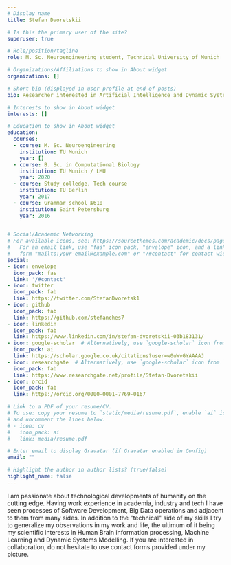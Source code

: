 ```yaml
---
# Display name
title: Stefan Dvoretskii

# Is this the primary user of the site?
superuser: true

# Role/position/tagline
role: M. Sc. Neuroengineering student, Technical University of Munich

# Organizations/Affiliations to show in About widget
organizations: []

# Short bio (displayed in user profile at end of posts)
bio: Researcher interested in Artificial Intelligence and Dynamic Systems.

# Interests to show in About widget
interests: []

# Education to show in About widget
education:
  courses:
  - course: M. Sc. Neuroengineering
    institution: TU Munich
    year: []
  - course: B. Sc. in Computational Biology
    institution: TU Munich / LMU
    year: 2020
  - course: Study colledge, Tech course
    institution: TU Berlin
    year: 2017
  - course: Grammar school №610
    institution: Saint Petersburg
    year: 2016
    

# Social/Academic Networking
# For available icons, see: https://sourcethemes.com/academic/docs/page-builder/#icons
#   For an email link, use "fas" icon pack, "envelope" icon, and a link in the
#   form "mailto:your-email@example.com" or "/#contact" for contact widget.
social:
- icon: envelope
  icon_pack: fas
  link: '/#contact'
- icon: twitter
  icon_pack: fab
  link: https://twitter.com/StefanDvoretsk1
- icon: github
  icon_pack: fab
  link: https://github.com/stefanches7
- icon: linkedin
  icon_pack: fab
  link: https://www.linkedin.com/in/stefan-dvoretskii-03b183131/
- icon: google-scholar  # Alternatively, use `google-scholar` icon from `ai` icon pack
  icon_pack: ai
  link: https://scholar.google.co.uk/citations?user=w0uWvGYAAAAJ
- icon: researchgate  # Alternatively, use `google-scholar` icon from `ai` icon pack
  icon_pack: fab
  link: https://www.researchgate.net/profile/Stefan-Dvoretskii
- icon: orcid
  icon_pack: fab
  link: https://orcid.org/0000-0001-7769-0167

# Link to a PDF of your resume/CV.
# To use: copy your resume to `static/media/resume.pdf`, enable `ai` icons in `params.toml`, 
# and uncomment the lines below.
# - icon: cv
#   icon_pack: ai
#   link: media/resume.pdf

# Enter email to display Gravatar (if Gravatar enabled in Config)
email: ""

# Highlight the author in author lists? (true/false)
highlight_name: false
---
```


I am passionate about technological developments of humanity on the cutting edge. Having work experience in academia, industry and tech I have seen processes of Software Development, Big Data operations and adjacent to them from many sides. In addition to the "technical" side of my skills I try to generalize my observations in my work and life, the ultimum of it being my scientific interests in Human Brain information processing, Machine Learning and Dynamic Systems Modelling. If you are interested in collaboration, do not hesitate to use contact forms provided under my picture.
